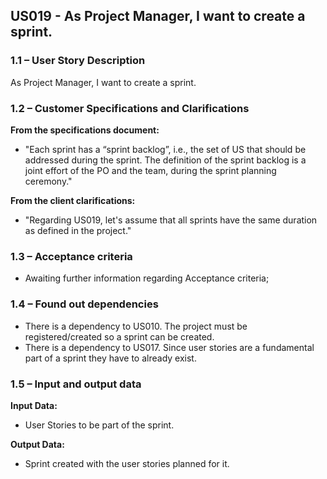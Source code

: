 ## **US019 - As Project Manager, I want to create a sprint.**

### **1.1 – User Story Description**

As Project Manager, I want to create a sprint.

### **1.2 – Customer Specifications and Clarifications**

**From the specifications document:**

- "Each sprint has a “sprint backlog”, i.e., the set of US that should be addressed during the
  sprint. The definition of the sprint backlog is a joint effort of the PO and the team, during the
  sprint planning ceremony."

**From the client clarifications:**

* "Regarding US019, let's assume that all sprints have the same duration as defined in the project."


### **1.3 – Acceptance criteria**

- Awaiting further information regarding Acceptance criteria;

### **1.4 – Found out dependencies**

* There is a dependency to US010. The project must be registered/created so a sprint can be created.
* There is a dependency to US017. Since user stories are a fundamental part of a sprint they have to already exist.

### **1.5 – Input and output data**

**Input Data:**

- User Stories to be part of the sprint.

**Output Data:**

- Sprint created with the user stories planned for it.